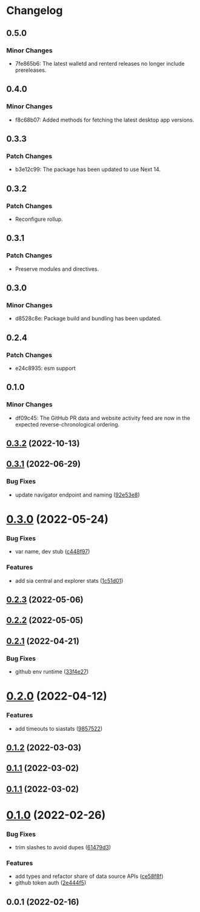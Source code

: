 # Changelog

## 0.5.0

### Minor Changes

- 7fe865b6: The latest walletd and renterd releases no longer include prereleases.

## 0.4.0

### Minor Changes

- f8c68b07: Added methods for fetching the latest desktop app versions.

## 0.3.3

### Patch Changes

- b3e12c99: The package has been updated to use Next 14.

## 0.3.2

### Patch Changes

- Reconfigure rollup.

## 0.3.1

### Patch Changes

- Preserve modules and directives.

## 0.3.0

### Minor Changes

- d8528c8e: Package build and bundling has been updated.

## 0.2.4

### Patch Changes

- e24c8935: esm support

## 0.1.0

### Minor Changes

- df09c45: The GitHub PR data and website activity feed are now in the expected reverse-chronological ordering.

## [0.3.2](https://github.com/SiaFoundation/web/compare/data-sources-0.3.1...data-sources-0.3.2) (2022-10-13)

## [0.3.1](https://github.com/SiaFoundation/web/compare/data-sources-0.3.0...data-sources-0.3.1) (2022-06-29)

### Bug Fixes

- update navigator endpoint and naming ([92e53e8](https://github.com/SiaFoundation/web/commit/92e53e89f72778c4e6399ca0b1f9da08e1beb32a))

# [0.3.0](https://github.com/SiaFoundation/web/compare/data-sources-0.2.3...data-sources-0.3.0) (2022-05-24)

### Bug Fixes

- var name, dev stub ([c448f97](https://github.com/SiaFoundation/web/commit/c448f97517ae75d5610cf785d83664cf7911a697))

### Features

- add sia central and explorer stats ([1c51d01](https://github.com/SiaFoundation/web/commit/1c51d01cc955b2285439b89cd604aa1a9163c19b))

## [0.2.3](https://github.com/SiaFoundation/web/compare/data-sources-0.2.2...data-sources-0.2.3) (2022-05-06)

## [0.2.2](https://github.com/SiaFoundation/web/compare/data-sources-0.2.1...data-sources-0.2.2) (2022-05-05)

## [0.2.1](https://github.com/SiaFoundation/web/compare/data-sources-0.2.0...data-sources-0.2.1) (2022-04-21)

### Bug Fixes

- github env runtime ([33f4e27](https://github.com/SiaFoundation/web/commit/33f4e27189547b86290b54d65572ae215b56f62f))

# [0.2.0](https://github.com/SiaFoundation/web/compare/data-sources-0.1.2...data-sources-0.2.0) (2022-04-12)

### Features

- add timeouts to siastats ([9857522](https://github.com/SiaFoundation/web/commit/985752203c2a0c2cd286d9ae6c17934be505851e))

## [0.1.2](https://github.com/SiaFoundation/web/compare/data-sources-0.1.1...data-sources-0.1.2) (2022-03-03)

## [0.1.1](https://github.com/SiaFoundation/web/compare/data-sources-0.1.0...data-sources-0.1.1) (2022-03-02)

## [0.1.1](https://github.com/SiaFoundation/web/compare/data-sources-0.1.0...data-sources-0.1.1) (2022-03-02)

# [0.1.0](https://github.com/SiaFoundation/web/compare/data-sources-0.0.1...data-sources-0.1.0) (2022-02-26)

### Bug Fixes

- trim slashes to avoid dupes ([61479d3](https://github.com/SiaFoundation/web/commit/61479d3a32ab0428ea56bc048dc0e9d57e11c883))

### Features

- add types and refactor share of data source APIs ([ce58f8f](https://github.com/SiaFoundation/web/commit/ce58f8f1cea2a7761fb83674d18fe28ebbb14421))
- github token auth ([2e444f5](https://github.com/SiaFoundation/web/commit/2e444f58c5d65afb5414bb8c188a262fae04f7b8))

## 0.0.1 (2022-02-16)
